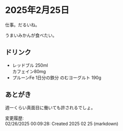 # 2025年2月25日

仕事。だるいね。

うまいみかんが食べたい。

## ドリンク

- レッドブル 250ml  
カフェイン80mg
- プルーンFe 1日分の鉄分 のむヨーグルト 190g

## あとがき

週一くらい真面目に働いても許されるでしょ。

変更履歴:  
02/26/2025 00:09:28: Created 2025 02 25 (markdown)  
